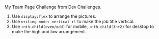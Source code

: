 My Team Page Challenge from Dev Challenges.

1. Use `display:flex` to arrange the pictures.
2. Use `writing-mode: vertical-rl` to make the job title vertical.
3. Use `:nth-child(even/odd)` for mobile, `:nth-child(3n+2)` for desktop to make the high and low arrangement.
